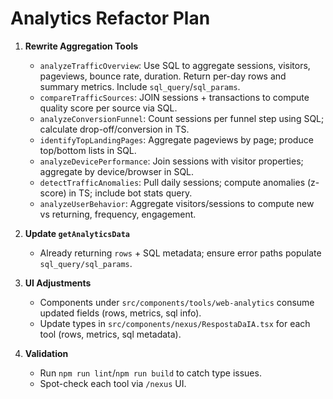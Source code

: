 # Analytics Refactor Plan

1. **Rewrite Aggregation Tools**
   - `analyzeTrafficOverview`: Use SQL to aggregate sessions, visitors, pageviews, bounce rate, duration. Return per-day rows and summary metrics. Include `sql_query`/`sql_params`.
   - `compareTrafficSources`: JOIN sessions + transactions to compute quality score per source via SQL.
   - `analyzeConversionFunnel`: Count sessions per funnel step using SQL; calculate drop-off/conversion in TS.
   - `identifyTopLandingPages`: Aggregate pageviews by page; produce top/bottom lists in SQL.
   - `analyzeDevicePerformance`: Join sessions with visitor properties; aggregate by device/browser in SQL.
   - `detectTrafficAnomalies`: Pull daily sessions; compute anomalies (z-score) in TS; include bot stats query.
   - `analyzeUserBehavior`: Aggregate visitors/sessions to compute new vs returning, frequency, engagement.

2. **Update `getAnalyticsData`**
   - Already returning `rows` + SQL metadata; ensure error paths populate `sql_query/sql_params`.

3. **UI Adjustments**
   - Components under `src/components/tools/web-analytics` consume updated fields (rows, metrics, sql info).
   - Update types in `src/components/nexus/RespostaDaIA.tsx` for each tool (rows, metrics, sql metadata).

4. **Validation**
   - Run `npm run lint`/`npm run build` to catch type issues.
   - Spot-check each tool via `/nexus` UI.

